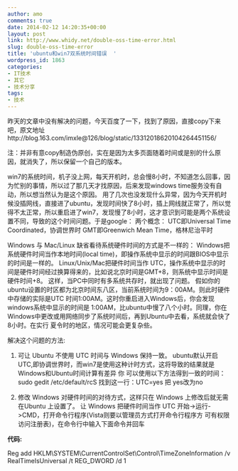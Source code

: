 ```yaml
---
author: amo
comments: true
date: 2014-02-12 14:20:35+00:00
layout: post
link: http://www.whidy.net/double-oss-time-error.html
slug: double-oss-time-error
title: 'ubuntu和win7双系统时间错误  '
wordpress_id: 1863
categories:
- IT技术
- 其它
- 技术分享
tags:
- 技术
---
```


昨天的文章中没有解决的问题，今天百度了一下，找到了原因，直接copy下来吧，原文地址http://blog.163.com/imxle@126/blog/static/13312018620104264451156/

注：并非有意copy制造伪原创，实在是因为太多页面随着时间或是别的什么原因，就消失了，所以保留一个自己的版本。

win7的系统时间，机子没上网，每天开机时，总会慢8小时，不知道怎么回事，因为忙别的事情，所以过了那几天才找原因，后来发现windows time服务没有自动，所以想当然认为是这个原因。
用了几次也没发现什么异常，因为今天开机时候没插网线，直接进了ubuntu，发现时间快了8小时，插上网线就正常了，所以觉得不太正常，所以重启进了win7，发现慢了8小时，这才意识到可能是两个系统设置不同，导致的这个时间问题。于是google：
两个概念：
UTC即Universal Time Coordinated，协调世界时
GMT即Greenwich Mean Time，格林尼治平时

Windows 与 Mac/Linux 缺省看待系统硬件时间的方式是不一样的：
Windows把系统硬件时间当作本地时间(local time)，即操作系统中显示的时间跟BIOS中显示的时间是一样的。
Linux/Unix/Mac把硬件时间当作 UTC，操作系统中显示的时间是硬件时间经过换算得来的，比如说北京时间是GMT+8，则系统中显示时间是硬件时间+8。
这样，当PC中同时有多系统共存时，就出现了问题。
假如你的ubuntu设置的时区都为北京时间东八区，当前系统时间为9：00AM。则此时硬件中存储的实际是UTC 时间1:00AM。这时你重启进入Windows后，你会发现windows系统中显示的时间是 1:00AM，比ubuntu中慢了八个小时。同理，你在Windows中更改或用网络同步了系统时间后，再到Ubuntu中去看，系统就会快了8小时。在实行 夏令时的地区，情况可能会更复杂些。

解决这个问题的方法:
1. 可让 Ubuntu 不使用 UTC 时间与 Windows 保持一致。
ubuntu默认开启UTC,即协调世界时，而win7是使用这种计时方式，这将导致的结果就是Windows和Ubuntu时间计算有差异
你 可以使用以下方法得到一致的时间：
sudo gedit /etc/default/rcS
找到这一行：UTC=yes
把 yes改为no

2. 修改 Windows 对硬件时间的对待方式，这样只在 Windows 上修改后就无需在Ubuntu 上设置了。
让 Windows 把硬件时间当作 UTC
开始->运行->CMD，打开命令行程序(Vista则要以管理员方式打开命令行程序方 可有权限访问注册表)，在命令行中输入下面命令并回车


**代码:**







Reg add HKLM\SYSTEM\CurrentControlSet\Control\TimeZoneInformation /v RealTimeIsUniversal /t REG_DWORD /d 1
